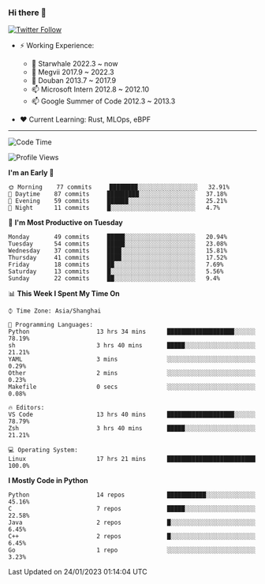 ### Hi there 👋

[![Twitter Follow](https://img.shields.io/twitter/follow/tianweidut?style=social)](https://twitter.com/tianweidut)

- ⚡ Working Experience:
  - 🔭 Starwhale 2022.3 ~ now
  - 🌱 Megvii 2017.9 ~ 2022.3
  - 🌱 Douban 2013.7 ~ 2017.9
  - 📫 Microsoft Intern 2012.8 ~ 2012.10
  - 📫 Google Summer of Code 2012.3 ~ 2013.3

- ❤️ Current Learning: Rust, MLOps, eBPF

---
<!--START_SECTION:waka-->
![Code Time](http://img.shields.io/badge/Code%20Time-3%2C617%20hrs%2057%20mins-blue)

![Profile Views](http://img.shields.io/badge/Profile%20Views-7-blue)

**I'm an Early 🐤** 

```text
🌞 Morning    77 commits     ████████░░░░░░░░░░░░░░░░░   32.91% 
🌆 Daytime    87 commits     █████████░░░░░░░░░░░░░░░░   37.18% 
🌃 Evening    59 commits     ██████░░░░░░░░░░░░░░░░░░░   25.21% 
🌙 Night      11 commits     █░░░░░░░░░░░░░░░░░░░░░░░░   4.7%

```
📅 **I'm Most Productive on Tuesday** 

```text
Monday       49 commits     █████░░░░░░░░░░░░░░░░░░░░   20.94% 
Tuesday      54 commits     █████░░░░░░░░░░░░░░░░░░░░   23.08% 
Wednesday    37 commits     ████░░░░░░░░░░░░░░░░░░░░░   15.81% 
Thursday     41 commits     ████░░░░░░░░░░░░░░░░░░░░░   17.52% 
Friday       18 commits     ██░░░░░░░░░░░░░░░░░░░░░░░   7.69% 
Saturday     13 commits     █░░░░░░░░░░░░░░░░░░░░░░░░   5.56% 
Sunday       22 commits     ██░░░░░░░░░░░░░░░░░░░░░░░   9.4%

```


📊 **This Week I Spent My Time On** 

```text
⌚︎ Time Zone: Asia/Shanghai

💬 Programming Languages: 
Python                   13 hrs 34 mins      ███████████████████░░░░░░   78.19% 
sh                       3 hrs 40 mins       █████░░░░░░░░░░░░░░░░░░░░   21.21% 
YAML                     3 mins              ░░░░░░░░░░░░░░░░░░░░░░░░░   0.29% 
Other                    2 mins              ░░░░░░░░░░░░░░░░░░░░░░░░░   0.23% 
Makefile                 0 secs              ░░░░░░░░░░░░░░░░░░░░░░░░░   0.08%

🔥 Editors: 
VS Code                  13 hrs 40 mins      ███████████████████░░░░░░   78.79% 
Zsh                      3 hrs 40 mins       █████░░░░░░░░░░░░░░░░░░░░   21.21%

💻 Operating System: 
Linux                    17 hrs 21 mins      █████████████████████████   100.0%

```

**I Mostly Code in Python** 

```text
Python                   14 repos            ███████████░░░░░░░░░░░░░░   45.16% 
C                        7 repos             █████░░░░░░░░░░░░░░░░░░░░   22.58% 
Java                     2 repos             █░░░░░░░░░░░░░░░░░░░░░░░░   6.45% 
C++                      2 repos             █░░░░░░░░░░░░░░░░░░░░░░░░   6.45% 
Go                       1 repo              ░░░░░░░░░░░░░░░░░░░░░░░░░   3.23%

```



 Last Updated on 24/01/2023 01:14:04 UTC
<!--END_SECTION:waka-->
